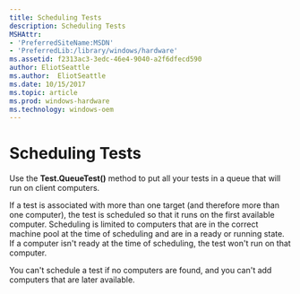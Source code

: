 ```yaml
---
title: Scheduling Tests
description: Scheduling Tests
MSHAttr:
- 'PreferredSiteName:MSDN'
- 'PreferredLib:/library/windows/hardware'
ms.assetid: f2313ac3-3edc-46e4-9040-a2f6dfecd590
author: EliotSeattle
ms.author:  EliotSeattle
ms.date: 10/15/2017
ms.topic: article
ms.prod: windows-hardware
ms.technology: windows-oem
---
```


# Scheduling Tests


Use the **Test.QueueTest()** method to put all your tests in a queue that will run on client computers.

If a test is associated with more than one target (and therefore more than one computer), the test is scheduled so that it runs on the first available computer. Scheduling is limited to computers that are in the correct machine pool at the time of scheduling and are in a ready or running state. If a computer isn't ready at the time of scheduling, the test won't run on that computer.

You can't schedule a test if no computers are found, and you can't add computers that are later available.

 

 






